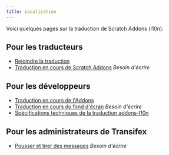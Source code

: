```yaml
---
title: Localisation
---
```


Voici quelques pages sur la traduction de Scratch Addons (l10n).

## Pour les traducteurs
- [Rejoindre la traduction](joining-the-localization-team)
- [Traduction en cours de Scratch Addons](translating-scratch-addons) _Besoin d'écrire_

## Pour les développeurs
- [Traduction en cours de l'Addons](localizing-addons)
- [Traduction en cours du fond d'écran](localizing-background) _Besoin d'écrire_
- [Spécifications techniques de la traduction addons-l10n](https://github.com/ScratchAddons/ScratchAddons/blob/master/addons-l10n/README.md)

## Pour les administrateurs de Transifex
- [Pousser et tirer des messages](pushing-and-pulling-messages) _Besoin d'écrire_
